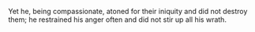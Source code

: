 Yet he, being compassionate, atoned for their iniquity and did not destroy them; he restrained his anger often and did not stir up all his wrath.
